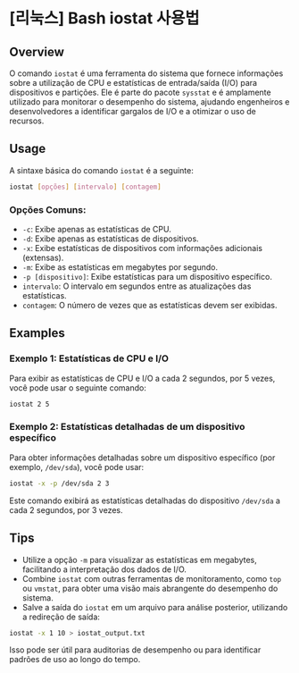 # [리눅스] Bash iostat 사용법

## Overview
O comando `iostat` é uma ferramenta do sistema que fornece informações sobre a utilização de CPU e estatísticas de entrada/saída (I/O) para dispositivos e partições. Ele é parte do pacote `sysstat` e é amplamente utilizado para monitorar o desempenho do sistema, ajudando engenheiros e desenvolvedores a identificar gargalos de I/O e a otimizar o uso de recursos.

## Usage
A sintaxe básica do comando `iostat` é a seguinte:

```bash
iostat [opções] [intervalo] [contagem]
```

### Opções Comuns:
- `-c`: Exibe apenas as estatísticas de CPU.
- `-d`: Exibe apenas as estatísticas de dispositivos.
- `-x`: Exibe estatísticas de dispositivos com informações adicionais (extensas).
- `-m`: Exibe as estatísticas em megabytes por segundo.
- `-p [dispositivo]`: Exibe estatísticas para um dispositivo específico.
- `intervalo`: O intervalo em segundos entre as atualizações das estatísticas.
- `contagem`: O número de vezes que as estatísticas devem ser exibidas.

## Examples
### Exemplo 1: Estatísticas de CPU e I/O
Para exibir as estatísticas de CPU e I/O a cada 2 segundos, por 5 vezes, você pode usar o seguinte comando:

```bash
iostat 2 5
```

### Exemplo 2: Estatísticas detalhadas de um dispositivo específico
Para obter informações detalhadas sobre um dispositivo específico (por exemplo, `/dev/sda`), você pode usar:

```bash
iostat -x -p /dev/sda 2 3
```

Este comando exibirá as estatísticas detalhadas do dispositivo `/dev/sda` a cada 2 segundos, por 3 vezes.

## Tips
- Utilize a opção `-m` para visualizar as estatísticas em megabytes, facilitando a interpretação dos dados de I/O.
- Combine `iostat` com outras ferramentas de monitoramento, como `top` ou `vmstat`, para obter uma visão mais abrangente do desempenho do sistema.
- Salve a saída do `iostat` em um arquivo para análise posterior, utilizando a redireção de saída:

```bash
iostat -x 1 10 > iostat_output.txt
```

Isso pode ser útil para auditorias de desempenho ou para identificar padrões de uso ao longo do tempo.